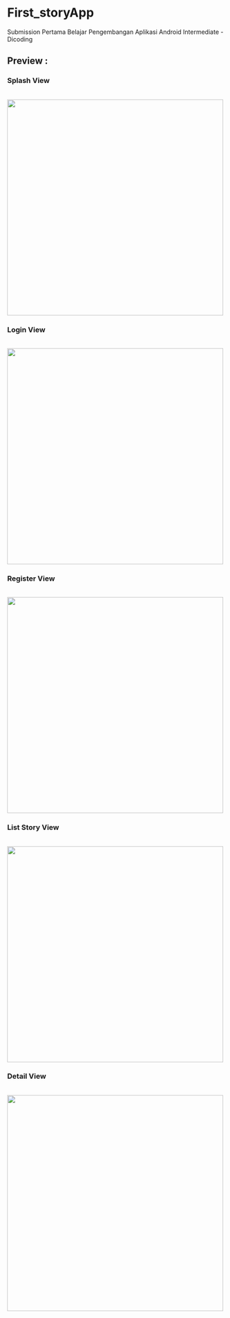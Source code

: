 # First_storyApp
Submission Pertama Belajar Pengembangan Aplikasi Android Intermediate - Dicoding

<h2> Preview : </h2>

<h3>Splash View</h3> <br>
<img src="https://github.com/aderusmana/First_storyApp/assets/77789364/70fdab78-ca81-481b-9c09-d06b3f7bd2ff" width="500" /> <br>

<h3>Login View </h3> <br>
<img src="https://github.com/aderusmana/First_storyApp/assets/77789364/d939ce6b-dfe2-4c48-b635-ba7335497789" width="500" /> <br>

<h3>Register View</h3> <br>
<img src="https://github.com/aderusmana/First_storyApp/assets/77789364/7a02935a-6eab-4070-ad3d-755a0f7c56cb" width="500" /> <br>

<h3>List Story View</h3> <br>
<img src="https://github.com/aderusmana/First_storyApp/assets/77789364/de89f580-8f2c-4b54-b35f-73423fe83e64" width="500" /> <br>

<h3>Detail View</h3> <br>
<img src="https://github.com/aderusmana/First_storyApp/assets/77789364/f549a3d4-8170-4bf2-9146-3181a3fca0e0" width="500" /> <br>







